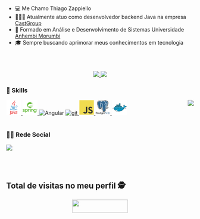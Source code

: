<div> 
  
- 💻 Me Chamo Thiago Zappiello <br>
- 👩🏽‍💻 Atualmente atuo como desenvolvedor backend Java na empresa [CastGroup](https://www.castgroup.com.br/) <br>
- 📖 Formado em Análise e Desenvolvimento de Sistemas Universidade [Anhembi Morumbi](https://portal.anhembi.br/) <br>
- 🎓 Sempre buscando aprimorar meus conhecimentos em tecnologia
</div>

<br><br>

<div>
  <a href ="https://github.com/TZappiello">
    <p align="center">
      <img height="150em" src="https://github-readme-stats.vercel.app/api/top-langs/?username=TZappiello&layout=compact&langs_count=7&theme=tokyonight"/>
      <img height="150em" src="http://github-readme-streak-stats.herokuapp.com?user=TZappiello&theme=tokyonight&date_format=j%20M%5B%20Y%5D"/>
     </p>
  </a>
</div>

<div>

  <h3> 🧐 Skills</h3>
 <a href="https://github.com/Tzappiello">
 <a href="https://www.java.com/fr/" target="_blank" rel="noreferrer">
  <img src="https://raw.githubusercontent.com/devicons/devicon/1119b9f84c0290e0f0b38982099a2bd027a48bf1/icons/java/java-original-wordmark.svg" alt="java" width="40" height="40"/> </a>
 
 <a href="https://spring.io/" target="_blank" rel="noreferrer">
  <img src="https://raw.githubusercontent.com/devicons/devicon/1119b9f84c0290e0f0b38982099a2bd027a48bf1/icons/spring/spring-original-wordmark.svg" alt="spring" width="40" height="40"/> </a>
  
<img alt="Angular" height="40" width="40" src="https://brandslogos.com/wp-content/uploads/images/large/angular-icon-logo.png">
 <a href="https://git-scm.com/" target="_blank"> <img src="https://www.vectorlogo.zone/logos/git-scm/git-scm-icon.svg" alt="git" width="40" height="40"/> </a> 
 <a href="https://developer.mozilla.org/en-US/docs/Web/JavaScript" target="_blank"> <img src="https://raw.githubusercontent.com/devicons/devicon/master/icons/javascript/javascript-original.svg" alt="javascript" width="40" height="40"/> </a>
 <a href="https://www.postgresql.org" target="_blank" rel="noreferrer"> <img src="https://raw.githubusercontent.com/devicons/devicon/master/icons/postgresql/postgresql-original-wordmark.svg" alt="postgresql" width="40" height="40"/> </a>
<img alt="Docker" height="40" width="40" src="https://raw.githubusercontent.com/devicons/devicon/master/icons/docker/docker-original.svg">

 <img align="right" height="140" src="https://user-images.githubusercontent.com/86890231/140823979-15e76a25-5868-4b63-933b-f5cb557ea59a.gif">
<br><br>
<h3>👨‍💻 Rede Social</h3>

  <a href="https://www.linkedin.com/in/thiago-zappiello/" target="_blank"><img src="https://img.shields.io/badge/-LinkedIn-%230077B5?style=for-the-badge&logo=linkedin&logoColor=white" target="_blank"></a> 

<br><br>

<p align="center"> 

 ## Total de visitas no meu perfil :detective: <br>
 </p>
 <p align="center"> 
   <img alingn="center" width="150" height="35" src="https://profile-counter.glitch.me/TZappiello/count.svg" />
 </p>

</div>
